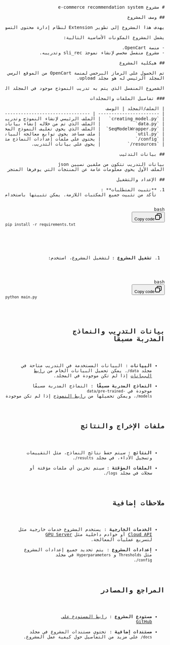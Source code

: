 <pre><div dir ="rtl">

# مشروع e-commerce recommendation system

## وصف المشروع

يهدف هذا المشروع إلى تطوير Extension لنظام إدارة محتوى التسوق الالكتروني OpenCart، يعتمد على سلوك المستخدم لاستنتاج وعرض اقتراحات المنتجات المناسبة.

يشمل المشروع المكونات الأساسية التالية:

- منصة OpenCart.
- مشروع منفصل مخصص لإنشاء نموجذ sli_rec وتدريبه.

## هيكلية المشروع

تم الحصول على الرماز البرحمي لمنصة OpenCart من الموقع الرسي للمنصة.
المجلد الرئيسي له هو مجلد upload.

الشمروع المنفصل الذي يتم به تدريب النموذج موجود في المجلد الرئيسي ml.

### تفاصيل الملفات والمجلدات

| الملف/المجلد | الوصف                                                                                           |
| ----------------------- | ---------------------------------------------------------------------------------------------------- |
| `creating_model.py`   | الملف الرئيسي لإنشاء النموذج وتدريبه.                                |
| `data.py`             | الملف الذي تم من خلاله إنشاء بيانات التدريب.                     |
| `SeqModelWrapper.py`  | الملف الذي يحوي تغليف النموذج المختار.                               |
| `util.py`             | ملف مساعد يحوي توابع معالجة البيانات.                                 |
| `config/`             | يحتوي على ملفات إعدادات النماذج مثل المعاملات الفائقة. |
| `resources/`          | يحوي على بيانات التدريب.                                                         |

## بيانات التدئيب

بيانات التدريب تتكون من ملفين نصيين json
الملف الأول يحوي معلومات عامة عن المنتجات التي يوفرها المتجر الالكتروني ، مثال عنها :

## الإعداد والتشغيل

1. **تثبيت المتطلبات** :
   تأكد من تثبيت جميع المكتبات اللازمة. يمكن تثبيتها باستخدام:

<pre><div class="dark bg-gray-950 contain-inline-size rounded-md border-[0.5px] border-token-border-medium"><div class="flex items-center relative text-token-text-secondary bg-token-main-surface-secondary px-4 py-2 text-xs font-sans justify-between rounded-t-md"><span>bash</span><div class="flex items-center"><span class="" data-state="closed"><button class="flex gap-1 items-center"><svg xmlns="http://www.w3.org/2000/svg" width="24" height="24" fill="none" viewBox="0 0 24 24" class="icon-sm"><path fill="currentColor" fill-rule="evenodd" d="M7 5a3 3 0 0 1 3-3h9a3 3 0 0 1 3 3v9a3 3 0 0 1-3 3h-2v2a3 3 0 0 1-3 3H5a3 3 0 0 1-3-3v-9a3 3 0 0 1 3-3h2zm2 2h5a3 3 0 0 1 3 3v5h2a1 1 0 0 0 1-1V5a1 1 0 0 0-1-1h-9a1 1 0 0 0-1 1zM5 9a1 1 0 0 0-1 1v9a1 1 0 0 0 1 1h9a1 1 0 0 0 1-1v-9a1 1 0 0 0-1-1z" clip-rule="evenodd"></path></svg>Copy code</button></span></div></div><div class="overflow-y-auto p-4" dir="ltr"><code class="!whitespace-pre hljs language-bash">pip install -r requirements.txt
   </code></div></div></pre>

1. **تشغيل المشروع** :
   لتشغيل المشروع، استخدم:

<pre><div class="dark bg-gray-950 contain-inline-size rounded-md border-[0.5px] border-token-border-medium"><div class="flex items-center relative text-token-text-secondary bg-token-main-surface-secondary px-4 py-2 text-xs font-sans justify-between rounded-t-md"><span>bash</span><div class="flex items-center"><span class="" data-state="closed"><button class="flex gap-1 items-center"><svg xmlns="http://www.w3.org/2000/svg" width="24" height="24" fill="none" viewBox="0 0 24 24" class="icon-sm"><path fill="currentColor" fill-rule="evenodd" d="M7 5a3 3 0 0 1 3-3h9a3 3 0 0 1 3 3v9a3 3 0 0 1-3 3h-2v2a3 3 0 0 1-3 3H5a3 3 0 0 1-3-3v-9a3 3 0 0 1 3-3h2zm2 2h5a3 3 0 0 1 3 3v5h2a1 1 0 0 0 1-1V5a1 1 0 0 0-1-1h-9a1 1 0 0 0-1 1zM5 9a1 1 0 0 0-1 1v9a1 1 0 0 0 1 1h9a1 1 0 0 0 1-1v-9a1 1 0 0 0-1-1z" clip-rule="evenodd"></path></svg>Copy code</button></span></div></div><div class="overflow-y-auto p-4" dir="ltr"><code class="!whitespace-pre hljs language-bash">python main.py
   </code></div></div></pre>

## بيانات التدريب والنماذج المدربة مسبقًا

- **البيانات** : البيانات المستخدمة في التدريب متاحة في مجلد `data/`. يمكن تحميل البيانات الخام من [رابط البيانات](#) إذا لم تكن موجودة في المجلد.
- **النماذج المدربة مسبقًا** : النماذج المدربة مسبقًا موجودة في `data/pre-trained-models/`، ويمكن تحميلها من [رابط النموذج](#) إذا لم تكن موجودة.

## ملفات الإخراج والنتائج

- **النتائج** : سيتم حفظ نتائج النماذج، مثل التقييمات وتسجيل الأداء، في مجلد `results/`.
- **الملفات المؤقتة** : سيتم تخزين أي ملفات مؤقتة أو سجلات في مجلد `logs/`.

## ملاحظات إضافية

- **الخدمات الخارجية** : يستخدم المشروع خدمات خارجية مثل [Cloud API](#) أو خوادم داخلية مثل [GPU Server](#) لتسريع عمليات المعالجة.
- **إعدادات المشروع** : يتم تحديد جميع إعدادات المشروع مثل `Thresholds` و `Hyperparameters` في مجلد `config/`.

## المراجع والمصادر

- **مستودع المشروع** : [رابط المستودع على GitHub](#)
- **مستندات إضافية** : تحتوي مستندات المشروع في مجلد `docs/` على مزيد من التفاصيل حول كيفية عمل المشروع.

</div></pre>
